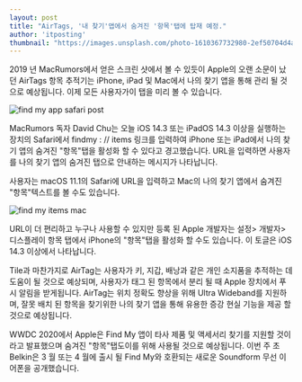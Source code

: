 ```yaml
---
layout: post
title: "AirTags, '내 찾기'앱에서 숨겨진 '항목'탭에 탑재 예정."
author: 'itposting'
thumbnail: "https://images.unsplash.com/photo-1610367732980-2ef50704d4a9?crop=entropy&cs=tinysrgb&fit=crop&fm=jpg&h=400&ixid=MXwxfDB8MXxyYW5kb218fHx8fHx8fA&ixlib=rb-1.2.1&q=80&utm_campaign=api-credit&utm_medium=referral&utm_source=unsplash_source&w=400"
---
```


2019 년 MacRumors에서 얻은 스크린 샷에서 볼 수 있듯이 Apple의 오랜 소문이 났던 AirTags 항목 추적기는 iPhone, iPad 및 Mac에서 나의 찾기 앱을 통해 관리 될 것으로 예상됩니다.
 이제 모든 사용자가이 탭을 미리 볼 수 있습니다.

![find my app safari post](https://images.macrumors.com/t/VOM5eg5estKZ8wY6kJ-xQha2NNw=/2500x0/filters:no_upscale():quality(90)/article-new/2021/01/find-my-app-safari-post.jpg)

MacRumors 독자 David Chu는 오늘 iOS 14.3 또는 iPadOS 14.3 이상을 실행하는 장치의 Safari에서 findmy : // items 링크를 입력하여 iPhone 또는 iPad에서 나의 찾기 앱의 숨겨진 "항목"탭을 활성화 할 수 있다고 경고했습니다.
 URL을 입력하면 사용자를 나의 찾기 앱의 숨겨진 탭으로 안내하는 메시지가 나타납니다.

사용자는 macOS 11.1의 Safari에 URL을 입력하고 Mac의 나의 찾기 앱에서 숨겨진 "항목"텍스트를 볼 수도 있습니다.

![find my items mac](https://images.macrumors.com/t/KO0vrfFITqs6m3HnlWOFnxcjHHk=/2500x0/filters:no_upscale():quality(90)/article-new/2021/01/find-my-items-mac.jpg)

URL이 더 편리하고 누구나 사용할 수 있지만 등록 된 Apple 개발자는 설정> 개발자> 디스플레이 항목 탭에서 iPhone의 "항목"탭을 활성화 할 수도 있습니다.
 이 토글은 iOS 14.3 이상에서 나타납니다.

Tile과 마찬가지로 AirTag는 사용자가 키, 지갑, 배낭과 같은 개인 소지품을 추적하는 데 도움이 될 것으로 예상되며, 사용자가 태그 된 항목에서 분리 될 때 Apple 장치에서 푸시 알림을 받게됩니다.
 AirTag는 위치 정확도 향상을 위해 Ultra Wideband를 지원하며, 잘못 배치 된 항목을 찾기위한 나의 찾기 앱을 통해 유용한 증강 현실 기능을 제공 할 것으로 예상됩니다.

WWDC 2020에서 Apple은 Find My 앱이 타사 제품 및 액세서리 찾기를 지원할 것이라고 발표했으며 숨겨진 "항목"탭도이를 위해 사용될 것으로 예상됩니다.
 이번 주 초 Belkin은 3 월 또는 4 월에 출시 될 Find My와 호환되는 새로운 Soundform 무선 이어폰을 공개했습니다.